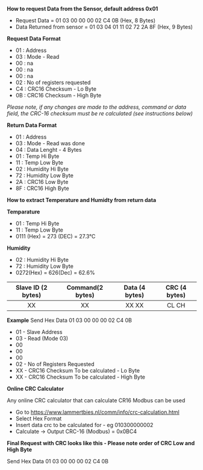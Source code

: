**How to request Data from the Sensor, default address 0x01** 

- Request Data = 01 03 00 00 00 02 C4 0B (Hex, 8 Bytes)
- Data Returned from sensor = 01 03 04 01 11 02 72 2A 8F (Hex, 9 Bytes)

**Request Data Format**
- 01 : Address
- 03 : Mode - Read 
- 00 : na
- 00 : na
- 00 : na
- 02 : No of registers requested 
- C4 : CRC16 Checksum - Lo Byte 
- 0B : CRC16 Checksum - High Byte

*Please note, if any changes are made to the address, command or data field, the CRC-16 checksum must be re calculated (see instructions below)*

**Return Data Format**
- 01 : Address
- 03 : Mode - Read was done
- 04 : Data Lenght - 4 Bytes
- 01 : Temp Hi Byte
- 11 : Temp Low Byte
- 02 : Humidity Hi Byte
- 72 : Humidity Low Byte
- 2A : CRC16 Low Byte
- 8F : CRC16 High Byte

**How to extract Temperature and Humidty from return data**

**Temparature**

- 01 : Temp Hi Byte
- 11 : Temp Low Byte
- 0111 (Hex) = 273 (DEC) = 27.3°C 

**Humidity**

- 02 : Humidity Hi Byte
- 72 : Humidity Low Byte
- 0272(Hex) = 626(Dec) = 62.6% 





Slave ID (2 bytes) | Command(2 bytes) | Data (4 bytes) | CRC (4 bytes)
|:--------:|:--------:|:-------:|:---------:|
 |  XX    |   XX  |  XX XX  | CL CH |

**Example**
Send Hex Data 01 03 00 00 00 02 C4 0B

- 01 - Slave Address
- 03 - Read (Mode 03)
- 00
- 00 
- 00 
- 02 - No of Registers Requested
- XX - CRC16 Checksum To be calculated - Lo Byte 
- XX - CRC16 Checksum To be calculated - High Byte

**Online CRC Calculator**

Any online CRC calculator that can calculate CR16 Modbus can be used
- Go to https://www.lammertbies.nl/comm/info/crc-calculation.html
- Select Hex Format
- Insert data crc to be calculated for - eg 010300000002 
- Calculate -> Output CRC-16 (Modbus) =	0x0BC4

**Final Request with CRC looks like this - Please note order of CRC Low and High Byte** 

Send Hex Data 01 03 00 00 00 02 C4 0B







